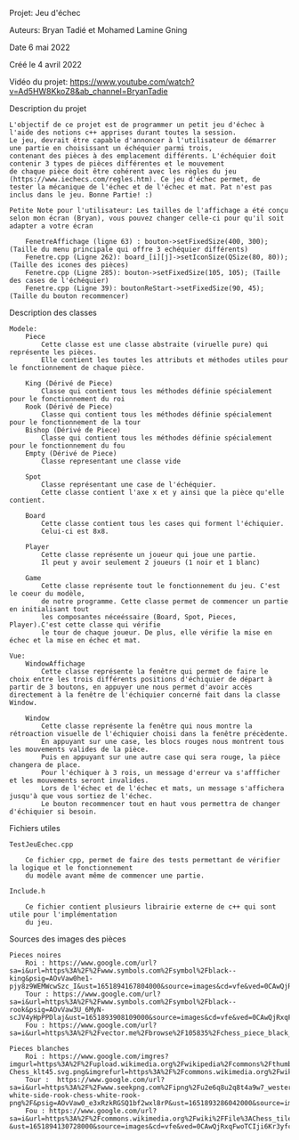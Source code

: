 Projet: Jeu d'échec

Auteurs: Bryan Tadié et Mohamed Lamine Gning

Date 6 mai 2022

Créé le 4 avril 2022

Vidéo du projet: https://www.youtube.com/watch?v=Ad5HW8KkoZ8&ab_channel=BryanTadie

Description du projet

	L'objectif de ce projet est de programmer un petit jeu d'échec à l'aide des notions c++ apprises durant toutes la session.
	Le jeu, devrait être capable d'annoncer à l'utilisateur de démarrer une partie en choisissant un échéquier parmi trois, 
	contenant des pièces à des emplacement différents. L'échéquier doit contenir 3 types de pièces différentes et le mouvement
	de chaque pièce doit être cohérent avec les règles du jeu (https://www.iechecs.com/regles.htm). Ce jeu d'échec permet, de 
	tester la mécanique de l'échec et de l'échec et mat. Pat n'est pas inclus dans le jeu. Bonne Partie! :)

	Petite Note pour l'utilisateur: Les tailles de l'affichage a été conçu selon mon écran (Bryan), vous pouvez changer celle-ci pour qu'il soit adapter a votre écran
  
		FenetreAffichage (ligne 63) : bouton->setFixedSize(400, 300);  (Taille du menu principale qui offre 3 echéquier différents)
		Fenetre.cpp (Ligne 262): board_[i][j]->setIconSize(QSize(80, 80));  (Taille des icones des pièces)
		Fenetre.cpp (Ligne 285): bouton->setFixedSize(105, 105); (Taille des cases de l'échéquier)
		Fenetre.cpp (Ligne 39): boutonReStart->setFixedSize(90, 45); (Taille du bouton recommencer)

Description des classes

    Modele:
		Piece
			Cette classe est une classe abstraite (viruelle pure) qui représente les pièces. 
			Elle contient les toutes les attributs et méthodes utiles pour le fonctionnement de chaque pièce.

		King (Dérivé de Piece)
			Classe qui contient tous les méthodes définie spécialement pour le fonctionnement du roi
		Rook (Dérivé de Piece)
			Classe qui contient tous les méthodes définie spécialement pour le fonctionnement de la tour
		Bishop (Dérivé de Piece)
			Classe qui contient tous les méthodes définie spécialement pour le fonctionnement du fou
		Empty (Dérivé de Piece)
			Classe representant une classe vide

		Spot
			Classe représentant une case de l'échéquier.
			Cette classe contient l'axe x et y ainsi que la pièce qu'elle contient.

		Board
			Cette classe contient tous les cases qui forment l'échiquier.
			Celui-ci est 8x8.

		Player
			Cette classe représente un joueur qui joue une partie.
			Il peut y avoir seulement 2 joueurs (1 noir et 1 blanc)

		Game
			Cette classe représente tout le fonctionnement du jeu. C'est le coeur du modèle,
			de notre programme. Cette classe permet de commencer un partie en initialisant tout 
			les composantes néceéssaire (Board, Spot, Pieces, Player).C'est cette classe qui vérifie
			le tour de chaque joueur. De plus, elle vérifie la mise en échec et la mise en échec et mat.

	Vue:
		WindowAffichage
			Cette classe représente la fenêtre qui permet de faire le choix entre les trois différents positions d'échiquier de départ à partir de 3 boutons, en appuyer une nous permet d'avoir accès directement à la fenêtre de l'échiquier concerné fait dans la classe Window.
	
		Window
			Cette classe représente la fenêtre qui nous montre la rétroaction visuelle de l'échiquier choisi dans la fenêtre précèdente.
			En appuyant sur une case, les blocs rouges nous montrent tous les mouvements valides de la pièce.
			Puis en appuyant sur une autre case qui sera rouge, la pièce changera de place.
			Pour l'échiquer à 3 rois, un message d'erreur va s'affficher et les mouvements seront invalides.
			Lors de l'échec et de l'échec et mats, un message s'affichera jusqu'à que vous sortiez de l'échec.
			Le bouton recommencer tout en haut vous permettra de changer d'échiquier si besoin. 

Fichiers utiles

	TestJeuEchec.cpp
  
		Ce fichier cpp, permet de faire des tests permettant de vérifier la logique et le fonctionnement
		du modèle avant même de commencer une partie.

	Include.h
  
		Ce fichier contient plusieurs librairie externe de c++ qui sont utile pour l'implémentation
		du jeu.

Sources des images des pièces

	Pieces noires
		Roi : https://www.google.com/url?sa=i&url=https%3A%2F%2Fwww.symbols.com%2Fsymbol%2Fblack--king&psig=AOvVaw0he1-pjy8z9WEMWcwSzc_I&ust=1651894167804000&source=images&cd=vfe&ved=0CAwQjRxqFwoTCLjpv8P3yfcCFQAAAAAdAAAAABAD
		Tour : https://www.google.com/url?sa=i&url=https%3A%2F%2Fwww.symbols.com%2Fsymbol%2Fblack--rook&psig=AOvVaw3U_6MyN-scJV4yHpPPDlaj&ust=1651893908109000&source=images&cd=vfe&ved=0CAwQjRxqFwoTCKCeosv2yfcCFQAAAAAdAAAAABAD
		Fou : https://www.google.com/url?sa=i&url=https%3A%2F%2Fvector.me%2Fbrowse%2F105835%2Fchess_piece_black_bishop_clip_art&psig=AOvVaw0lOVa5xjeXHpRB6fxXAa9G&ust=1651894028904000&source=images&cd=vfe&ved=0CAwQjRxqFwoTCPje4vr2yfcCFQAAAAAdAAAAABAD

	Pieces blanches
		Roi : https://www.google.com/imgres?imgurl=https%3A%2F%2Fupload.wikimedia.org%2Fwikipedia%2Fcommons%2Fthumb%2F4%2F42%2FChess_klt45.svg%2F2048px-Chess_klt45.svg.png&imgrefurl=https%3A%2F%2Fcommons.wikimedia.org%2Fwiki%2FFile%3AChess_klt45.svg&tbnid=YiwF7QN5t4zSNM&vet=12ahUKEwio5p6w98n3AhUPrnIEHVEdDfMQMygNegUIARD2AQ..i&docid=9kGjfYX7CujbLM&w=2048&h=2048&q=white%20king%20chess&ved=2ahUKEwio5p6w98n3AhUPrnIEHVEdDfMQMygNegUIARD2AQ
		Tour :  https://www.google.com/url?sa=i&url=https%3A%2F%2Fwww.seekpng.com%2Fipng%2Fu2e6q8u2q8t4a9w7_western-white-side-rook-chess-white-rook-png%2F&psig=AOvVaw0_e3xRzkRGSQ1bf2wxl8rP&ust=1651893286042000&source=images&cd=vfe&ved=0CAwQjRxqFwoTCLjR5pj0yfcCFQAAAAAdAAAAABAD
		Fou : https://www.google.com/url?sa=i&url=https%3A%2F%2Fcommons.wikimedia.org%2Fwiki%2FFile%3AChess_tile_bl.svg&psig=AOvVaw2aVNn1a12xrtzIJLAEZAR-&ust=1651894130728000&source=images&cd=vfe&ved=0CAwQjRxqFwoTCIji6Kr3yfcCFQAAAAAdAAAAABAD
